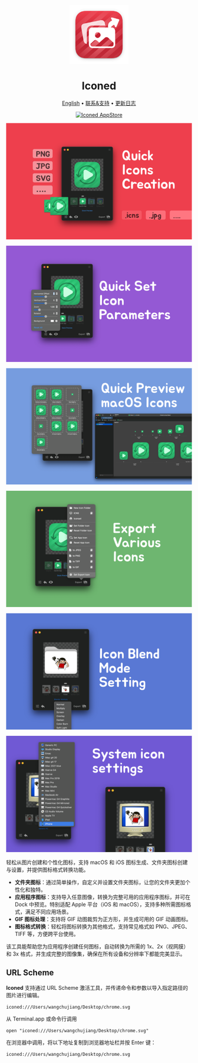 <div align="center">
  <br />
  <br />
  <img src="./assets/logo.png" width="160" height="160">
  <h1>
    Iconed
  </h1>
  <!--rehype:style=border: 0;-->
  <p>
    <a href="./README.md">English</a> • 
    <a href="https://github.com/jaywcjlove/iconed/issues/new?template=bug_report_cn.yml">联系&支持</a> • 
    <a href="./CHANGELOG.zh.md">更新日志</a>
  </p>
  <p>
    <a target="_blank" href="https://apps.apple.com/app/iconed/id6739444407" title="Iconed for macOS">
      <img alt="Iconed AppStore" src="https://jaywcjlove.github.io/sb/download/macos.svg" height="51">
    </a>
  </p>
</div>

![Iconed 1](./assets/screenshots-1.png)

![Iconed 2](./assets/screenshots-2.png)

![Iconed 3](./assets/screenshots-3.png)

![Iconed 4](./assets/screenshots-4.png)

![Iconed 5](./assets/screenshots-5.png)

![Iconed 6](./assets/screenshots-6.png)

轻松从图片创建和个性化图标，支持 macOS 和 iOS 图标生成、文件夹图标创建与设置，并提供图标格式转换功能。

- **文件夹图标**：通过简单操作，自定义并设置文件夹图标，让您的文件夹更加个性化和独特。
- **应用程序图标**：支持导入任意图像，转换为完整可用的应用程序图标，并可在 Dock 中预览。特别适配 Apple 平台（iOS 和 macOS），支持多种所需图标格式，满足不同应用场景。
- **GIF 图标处理**：支持将 GIF 动图裁剪为正方形，并生成可用的 GIF 动画图标。
- **图标格式转换**：轻松将图标转换为其他格式，支持常见格式如 PNG、JPEG、TIFF 等，方便跨平台使用。

该工具能帮助您为应用程序创建任何图标，自动转换为所需的 1x、2x（视网膜）和 3x 格式，并生成完整的图像集，确保在所有设备和分辨率下都能完美显示。

## URL Scheme

**Iconed** 支持通过 URL Scheme 激活工具，并传递命令和参数以导入指定路径的图片进行编辑。

```shell
iconed:///Users/wangchujiang/Desktop/chrome.svg
```

从 Terminal.app 或命令行调用

```shell
open "iconed:///Users/wangchujiang/Desktop/chrome.svg"
```

在浏览器中调用，将以下地址复制到浏览器地址栏并按 Enter 键：

```shell
iconed:///Users/wangchujiang/Desktop/chrome.svg
```